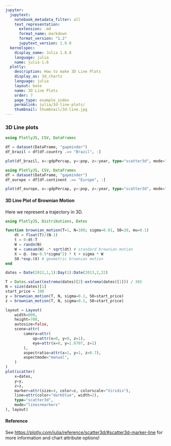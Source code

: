 ```yaml
---
jupyter:
  jupytext:
    notebook_metadata_filter: all
    text_representation:
      extension: .md
      format_name: markdown
      format_version: "1.2"
      jupytext_version: 1.6.0
  kernelspec:
    display_name: Julia 1.6.0
    language: julia
    name: julia-1.6
  plotly:
    description: How to make 3D Line Plots
    display_as: 3d_charts
    language: julia
    layout: base
    name: 3D Line Plots
    order: 7
    page_type: example_index
    permalink: julia/3d-line-plots/
    thumbnail: thumbnail/3d-line.jpg
---
```



### 3D Line plots

```julia
using PlotlyJS, CSV, DataFrames

df = dataset(DataFrame, "gapminder")
df_brazil = df[df.country .== "Brazil", :]

plot(df_brazil, x=:gdpPercap, y=:pop, z=:year, type="scatter3d", mode="lines")
```

```julia
using PlotlyJS, CSV, DataFrames
df = dataset(DataFrame, "gapminder")
df_europe = df[df.continent .== "Europe", :]

plot(df_europe, x=:gdpPercap, y=:pop, z=:year, type="scatter3d", mode="lines", color=:country)
```

#### 3D Line Plot of Brownian Motion

Here we represent a trajectory in 3D.

```julia
using PlotlyJS, Distributions, Dates

function brownian_motion(T=1, N=100; sigma=0.01, S0=20, mu=0.1)
    dt = float(T)/(N-1)
    t = 0:dt:T
    W = randn(N)
    W = cumsum(W) .* sqrt(dt) # standard brownian motion
    X = @. (mu-0.5*sigma^2) * t + sigma * W
    S0.*exp.(X) # geometric brownian motion
end

dates = Date(2012,1,1):Day(1):Date(2013,2,22)

T = Dates.value((extrema(dates)[2]-extrema(dates)[1])) / 365
N = size(dates)[1]
start_price = 100
y = brownian_motion(T, N, sigma=0.1, S0=start_price)
z = brownian_motion(T, N, sigma=0.1, S0=start_price)

layout = Layout(
    width=800,
    height=700,
    autosize=false,
    scene=attr(
        camera=attr(
            up=attr(x=0, y=0, z=1),
            eye=attr(x=0, y=1.0707, z=1)
        ),
        aspectratio=attr(x=1, y=1, z=0.7),
        aspectmode="manual",
    )
)
plot(scatter(
    x=dates,
    y=y,
    z=z,
    marker=attr(size=4, color=z, colorscale="Viridis"),
    line=attr(color="darkblue", width=2),
    type="scatter3d",
    mode="lines+markers"
), layout)
```

#### Reference

See https://plotly.com/julia/reference/scatter3d/#scatter3d-marker-line for more information and chart attribute options!
